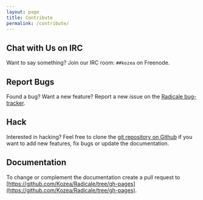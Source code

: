 ```yaml
---
layout: page
title: Contribute
permalink: /contribute/
---
```


## Chat with Us on IRC

Want to say something? Join our IRC room: `##kozea` on Freenode.

## Report Bugs

Found a bug? Want a new feature? Report a new issue on the
[Radicale bug-tracker](https://github.com/Kozea/Radicale/issues).

## Hack

Interested in hacking? Feel free to clone the
[git repository on Github](https://github.com/Kozea/Radicale) if you want to
add new features, fix bugs or update the documentation.

## Documentation

To change or complement the documentation create a pull request to
[https://github.com/Kozea/Radicale/tree/gh-pages](https://github.com/Kozea/Radicale/tree/gh-pages).
